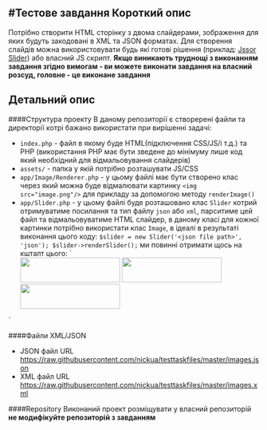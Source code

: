 #Тестове завдання
Короткий опис
----
Потрібно створити HTML сторінку з двома слайдерами, зображення для яких будуть закодовані в XML та JSON форматах. Для створення слайдів можна використовувати будь які готові рішення (приклад: [Jssor Slider](http://www.jssor.com/)) або власний JS скрипт. **Якщо виникають труднощі з виконанням завдання згідно вимогам - ви можете виконати завдання на власний розсуд, головне - це виконане завдання**

Детальний опис
-------------
####Структура проекту
В даному репозиторії є створерені файли та директорії котрі бажано використати при вирішенні задачі:

* `index.php` - файл в якому буде HTML(підключення CSS/JS/і т.д.) та PHP (використання PHP має бути зведене до мінімуму лише код який необхідний для відмальовування слайдерів)
* `assets/` - папка у якій потрібно розташувати JS/CSS
* `app/Image/Renderer.php` - у цьому файлі має бути створено клас через який можна буде відмалювати картинку `<img src="image.png"/>` для прикладу за допомогою методу `renderImage()`
* `app/Slider.php` - у цьому файлі буде розташовано клас `Slider` котрий отримуватиме посилання та тип файлу `json` або `xml`, парситиме цей файл та відмальовуватиме HTML слайдер, в даному класі для кожної картинки потрібно використати клас `Image`, в ідеалі в результаті виконання цього коду: `$slider = new Slider('<json file path>', 'json'); $slider->renderSlider();` ми повинні отримати щось на кшталт цього: 
`<div class="slider">
    <img src="image.png" width="200" height="50"/>
    <img src="image.png" width="200" height="50"/>
    <img src="image.png" width="200" height="50"/>
</div>`

####Файли XML/JSON
* JSON файл URL https://raw.githubusercontent.com/nickua/testtaskfiles/master/images.json
* XML файл URL https://raw.githubusercontent.com/nickua/testtaskfiles/master/images.xml

####Repository
Виконаний проект розміщувати у власний репозиторій **не модифікуйте репозиторій з завданням**
